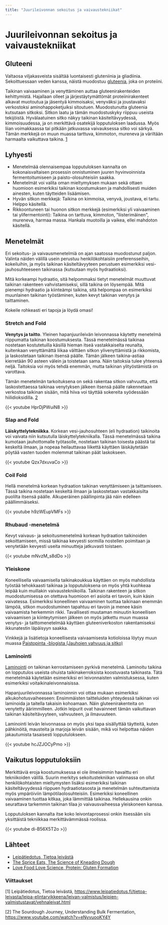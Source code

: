 ```yaml
---
title: "Juurileivonnan sekoitus ja vaivaustekniikat"
---
```


# Juurileivonnan sekoitus ja vaivaustekniikat

## Gluteeni

Valtaosa viljakasveista sisältää luontaisesti gluteniinia ja gliadiinia.
Sekoittuessaan veden kanssa, näistä muodostuu [gluteenia](https://fi.wikipedia.org/wiki/Gluteeni),
joka on proteiini. 

Taikinan vaivaaminen ja venyttäminen auttaa gluteenirakenteiden kehittymistä. 
Hajallaan olleet ja järjestäytymättömät proteiinirakenteet alkavat muotoutua ja jäsentyä
kimmoisaksi, venyväksi ja joustavaksi verkostoksi aminohappoketjuiksi sitoutuen.
Muodostunutta gluteenia kutsutaan sitkoksi. Sitkon laatu ja tämän muodostuskyky riippuu useista tekijöistä.
Hyvälaatuinen sitko näkyy taikinan käsiteltävyydessä, kimmoisuudessa, ja on merkittävä
osatekijä lopputuloksen laadussa. Myös liian voimakkaassa tai pitkään jatkuvassa vaivauksessa sitko voi särkyä.
Tämän merkkejä on muun muassa tarttuva, kimmoton, mureneva ja väriltään
harmaalta vaikuttava taikina. [1](#viittaukset)

## Lyhyesti

* Menetelmää olennaisempaa lopputuloksen kannalta on kokonaisvaltaisen prosessin 
  onnistuminen juuren hyvinvoinnista fermentoitumiseen
  ja paisto-olosuhteisiin saakka.
* Menetelmät voi valita oman mieltymyksen mukaan sekä ottaen huomioon esimerkiksi 
  taikinan koostumuksen ja mahdollisesti muiden ainesten, kuten täytteiden lisäämisen.
* Hyvän sitkon merkkejä: Taikina on kimmoisa, venyvä, joustava, ei tartu. Helppo käsitellä.
* Rikkoontuneen tai huonon sitkon merkkejä (esimerkiksi yli vaivaaminen tai ylifermentointi):
  Taikina on tarttuva, kimmoton, "liisterimäinen", mureneva, harmaa massa. Hankala muotoilla
  ja vaikea, ellei mahdoton käsitellä.

## Menetelmät

Eri sekoitus- ja vaivausmenetelmiä on ajan saatossa muodostunut paljon.
Valinta näiden välillä usein perustuu henkilökohtaisiin preferensseihin,
kokeiluihin, ja myös taikinan käsiteltävyyteen perustuen esimerkiksi
vesi-jauhosuhteeseen taikinassa (kutsutaan myös hydraatioksi).

Mitä korkeampi hydraatio, sitä helpommaksi tietyt menetelmät muuttuvat
taikinan rakenteen vahvistamiseksi, sillä taikina on löysempää. 
Mitä pienempi hydraatio ja kiinteämpi taikina, sitä helpompaa on esimerkiksi 
muunlainen taikinan työstäminen, kuten kevyt taikinan venytys ja taittaminen.

Kokeile rohkeasti eri tapoja ja löydä omasi!

### Stretch and Fold

**Venytys ja taitto**. Yleinen hapanjuurileivän leivonnassa käytetty menetelmä riippumatta
taikinan koostumuksesta. Tässä menetelmässä taikinaa nostetaan kostutetuilla käsillä
hieman itseä vastakkaiselta reunalta, kuitenkaan venyttämättä liikaa välttäen sitkon
ylivenyttämistä ja rikkomista, ja laskostetaan taikinan itsensä päälle. Tämän jälkeen
taikina-astiaa kierretään 90 asteen välein ja toistetaan sama. Näin taitoksia tulee
yhteensä neljä. Taitoksia voi myös tehdä enemmän, mutta taikinan ylityöstämistä on varottava.

Tämän menetelmän tarkoituksena on sekä rakentaa sitkon vahvuutta, että laskostettaessa
taikinaa venytyksen jälkeen itsensä päälle rakennetaan verkostoa taikinan sisään, mitä
hiiva voi täyttää sokereita syödessään hiilidioksidilla. [2](#viittaukset)

{{< youtube HprDjPWuiN8 >}}

### Slap and Fold

**Läiskyttelytekniikka**. Korkean vesi-jauhosuhteen (eli hydraation)
taikinoita voi vaivata niin kutsutulla läiskyttelytekniikalla. Tässä menetelmässä
taikina kumotaan jauhottomalle työtasolle, nostetaan taikinan toisesta päästä tai keskeltä
ilmaan, ja nopeaa heilauttavaa liikettä käyttäen läiskäytetään pöytää vasten tuoden
molemmat taikinan päät laskokseen.

{{< youtube Qzx7dxuvaCo >}}

### Coil Fold

Hellä menetelmä korkean hydraation taikinan venyttämiseen ja taittamiseen.
Tässä taikina nostetaan keskeltä ilmaan ja laskostetaan vastakkaisilta puolilta
itsensä päälle. Alkuperäinen päällinpinta jää näin edelleen päällimmäiseksi.

{{< youtube h9zWEupVMFs >}}

### Rhubaud -menetelmä

Kevyt vaivaus- ja sekoitusmenetelmä korkean hydraation taikinoiden sekoittamiseen, missä taikinaa 
kevyesti sormilla nostellen poimitaan ja venytetään kevyesti useita minuutteja 
jatkuvasti toistaen.

{{< youtube mNvzM_s8dDo >}}

### Yleiskone

Koneellisella vaivaamisella taikinakoukkua käyttäen on myös mahdollista työstää
tehokkaasti taikinaa ja lopputuloksena on myös yhtä kuohkeaa leipää kuin 
muillakin vaivaustekniikoilla. Taikinan rakenteen ja sitkon muodostumisessa on 
otettava huomioon eri asioita eri tavoin, kuin käsin vaivatessa. 
Esimerkiksi koneellinen vaivaaminen tuottaa taikinaan enemmän lämpöä,
sitkon muodostuminen tapahtuu eri tavoin ja menee käsin vaivaamista herkemmin
rikki. Tavallisesti muutaman minuutin koneellisen vaivaamisen ja kiinteytymisen jälkeen
on myös jatkettu muun muassa venytys- ja taittomenetelmää käyttäen gluteeniverkoston
rakentamiseksi ikkunatestin läpäisyyn saakka.

Vinkkejä ja lisätietoja koneellisesta vaivaamisesta kotioloissa löytyy muun muassa
[Paistopinta -blogista (Jauhojen vahvuus ja sitko)](https://paistopinta.net/jauhojen-vahvuus-ja-sitko/#vinkit)

### Laminointi

[Laminointi](https://en.wikipedia.org/wiki/Laminated_dough) on taikinan kerrostamiseen
pyrkivä menetelmä. Laminoitu taikina on lopputulos useista ohuista taikinakerroksista
koostuvasta taikinasta. Tätä menetelmää käytetään esimerkiksi eri leivonnaisten
valmistuksessa, kuten esimerkiksi voitaikinaleivonnaisissa.

Hapanjuurileivonnassa laminoinnin voi ottaa mukaan esimerkiksi alkukohotusvaiheeseen:
Ensimmäisten taitteluiden yhteydessä taikinan voi laminoida ja taitella takaisin kohoamaan.
Näin gluteenirakenteita on venytetty äärimmilleen. Jotkin leipurit ovat havainneet tämän
vaikuttavan taikinan käsiteltävyyteen, vahvuuteen, ja ilmavuuteen.

Laminointi leivän leivonnassa on myös yksi tapa sisällyttää täytteitä, kuten pähkinöitä,
mausteita ja marjoja leivän sisään, mikä voi helpottaa näiden jakautumista tasaisesti
lopputulokseen.

{{< youtube hcJZJOCyPmo >}}

## Vaikutus lopputuloksiin

Merkittäviä eroja koostumuksessa ei ole ilmeisimmin havaittu eri tekniikoiden välillä. 
Suurin merkitys sekoitustekniikan valinnassa on ollut henkilökohtaisten mieltymysten 
lisäksi esimerkiksi taikinan käsiteltävyydessä riippuen hydraatiotasosta ja
menetelmän suhteuttamista myös ympäröiviin lämpötilaolosuhteisiin. Esimerkiksi
koneellinen vaivaaminen tuottaa kitkaa, joka lämmittää taikinaa. Hellekausina
onkin seurattava tarkemmin taikinan tilaa jo vaivausvaiheessa yleiskoneen kanssa.

Lopputuloksen kannalta itse koko leivontaprosessi onkin itsessään siis yksittäistä tekniikkaa
merkittävämmässä roolissa.

{{< youtube di-B56X5T2o >}}

## Lähteet

* [Leipätiedotus, Tietoa leivästä](https://www.leipatiedotus.fi/tietoa-leivasta/leipa-elintarvikkeena/leivan-valmistus/leipien-valmistustavat/vehnaleivat.html)
* [The Sprice Eats, The Science of Kneading Dough](https://www.thespruceeats.com/the-science-of-kneading-dough-1328690)
* [Love Food Love Science, Protein: Gluten Formation](https://www.ifst.org/lovefoodlovescience/resources/protein-gluten-formation)

### Viittaukset

[1] Leipätiedotus, Tietoa leivästä, https://www.leipatiedotus.fi/tietoa-leivasta/leipa-elintarvikkeena/leivan-valmistus/leipien-valmistustavat/vehnaleivat.html

[2] The Sourdough Journey, Understanding Bulk Fermentation, https://www.youtube.com/watch?v=eNyvuooKY4Y